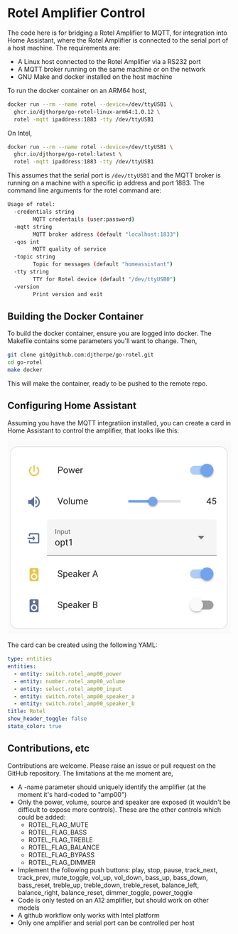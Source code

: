 # Rotel Amplifier Control

The code here is for bridging a Rotel Amplifier to MQTT, for integration into Home Assistant,
where the Rotel Amplifier is connected to the serial port of a host machine. The requirements
are:

* A Linux host connected to the Rotel Amplifier via a RS232 port
* A MQTT broker running on the same machine or on the network
* GNU Make and docker installed on the host machine

To run the docker container on an ARM64 host,

```bash
docker run --rm --name rotel --device=/dev/ttyUSB1 \
  ghcr.io/djthorpe/go-rotel-linux-arm64:1.0.12 \
  rotel -mqtt ipaddress:1883 -tty /dev/ttyUSB1
```

On Intel,

```bash
docker run --rm --name rotel --device=/dev/ttyUSB1 \
  ghcr.io/djthorpe/go-rotel:latest \
  rotel -mqtt ipaddress:1883 -tty /dev/ttyUSB1
```

This assumes that the serial port is `/dev/ttyUSB1` and the MQTT broker is running on a machine
with a specific ip address and port 1883. The command line arguments for the rotel command are:

```bash
Usage of rotel:
  -credentials string
    	MQTT credentails (user:password)
  -mqtt string
    	MQTT broker address (default "localhost:1833")
  -qos int
    	MQTT quality of service
  -topic string
    	Topic for messages (default "homeassistant")
  -tty string
    	TTY for Rotel device (default "/dev/ttyUSB0")
  -version
    	Print version and exit
```

## Building the Docker Container

To build the docker container, ensure you are logged into docker. The Makefile
contains some parameters you'll want to change. Then,

```bash
git clone git@github.com:djthorpe/go-rotel.git
cd go-rotel
make docker
```

This will make the container, ready to be pushed to the remote repo.

## Configuring Home Assistant

Assuming you have the MQTT integratiion installed, you can create a card in Home Assistant to control the amplifier, that looks like this:

![Home Assistant Card](etc/screenshot.png)

The card can be created using the following YAML:

```yaml
type: entities
entities:
  - entity: switch.rotel_amp00_power
  - entity: number.rotel_amp00_volume
  - entity: select.rotel_amp00_input
  - entity: switch.rotel_amp00_speaker_a
  - entity: switch.rotel_amp00_speaker_b
title: Rotel
show_header_toggle: false
state_color: true
```

## Contributions, etc

Contributions are welcome. Please raise an issue or pull request on the GitHub repository. The limitations at the me moment are,

* A -name parameter should uniquely identify the amplifier (at the moment it's hard-coded to "amp00")
* Only the power, volume, source and speaker are exposed (it wouldn't be difficult to expose more controls). These are the other controls which could be added:
  * ROTEL_FLAG_MUTE
  * ROTEL_FLAG_BASS
  * ROTEL_FLAG_TREBLE
  * ROTEL_FLAG_BALANCE
  * ROTEL_FLAG_BYPASS
  * ROTEL_FLAG_DIMMER
* Implement the following push buttons: play, stop, pause, track_next, track_prev, mute_toggle, vol_up, vol_down, bass_up, bass_down, bass_reset, treble_up, treble_down, treble_reset, balance_left, balance_right, balance_reset, dimmer_toggle, power_toggle
* Code is only tested on an A12 amplifier, but should work on other models
* A github workflow only works with Intel platform
* Only one amplifier and serial port can be controlled per host
